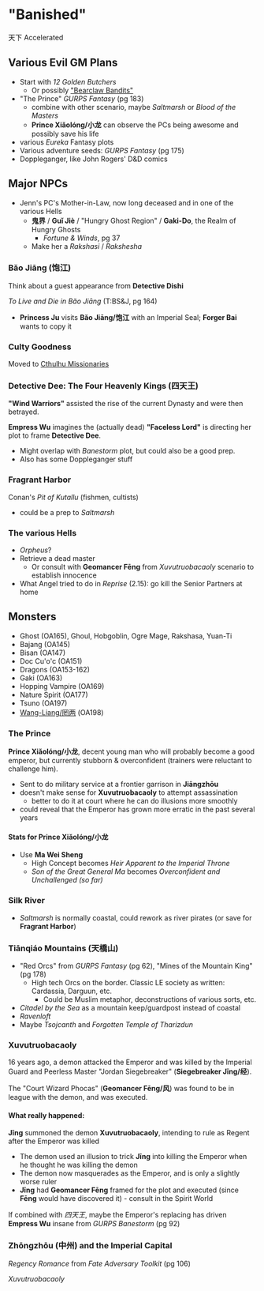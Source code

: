 # "Banished"
天下 Accelerated

## Various Evil GM Plans
- Start with _12 Golden Butchers_
  - Or possibly ["Bearclaw Bandits"](http://www.vigilancepress.com/uncategorized/running-demo-games-of-tianxia-my-approach-part-1/)
- "The Prince" _GURPS Fantasy_ (pg 183)
  - combine with other scenario, maybe _Saltmarsh_ or _Blood of the Masters_
  - **Prince Xiǎolóng/小龙** can observe the PCs being awesome and possibly save his life
- various _Eureka_ Fantasy plots
- Various adventure seeds: _GURPS Fantasy_ (pg 175)
- Doppleganger, like John Rogers' D&D comics

## Major NPCs
- Jenn's PC's Mother-in-Law, now long deceased and in one of the various Hells
  - **鬼界** / **Guǐ Jiè** / "Hungry Ghost Region" / **Gaki-Do**, the Realm of Hungry Ghosts
    - _Fortune & Winds_, pg 37
  - Make her a _Rakshasi_ / _Rakshesha_

### Băo Jiāng (饱江)
Think about a guest appearance from **Detective Dishi**

_To Live and Die in Băo Jiāng_ (T:BS&J, pg 164)
- **Princess Ju** visits **Băo Jiāng/饱江** with an Imperial Seal; **Forger Bai** wants to copy it

### Culty Goodness
Moved to [Cthulhu Missionaries](cthulhu_missionaries.md)

### Detective Dee: The Four Heavenly Kings (四天王)
**"Wind Warriors"** assisted the rise of the current Dynasty and were then betrayed.

**Empress Wu** imagines the (actually dead) **"Faceless Lord"** is directing her plot to frame
**Detective Dee**.
- Might overlap with _Banestorm_ plot, but could also be a good prep.
- Also has some Doppleganger stuff

### Fragrant Harbor
Conan's _Pit of Kutallu_ (fishmen, cultists)
- could be a prep to _Saltmarsh_

### The various Hells
- _Orpheus_?
- Retrieve a dead master
  - Or consult with **Geomancer Fēng** from _Xuvutruobacaoly_ scenario to establish innocence
- What Angel tried to do in _Reprise_ (2.15): go kill the Senior Partners at home

## Monsters
- Ghost (OA165), Ghoul, Hobgoblin, Ogre Mage, Rakshasa, Yuan-Ti
- Bajang (OA145)
- Bisan (OA147)
- Doc Cu'o'c (OA151)
- Dragons (OA153-162)
- Gaki (OA163)
- Hopping Vampire (OA169)
- Nature Spirit (OA177)
- Tsuno (OA197)
- [Wang-Liang/罔两](https://en.wikipedia.org/wiki/Wangliang) (OA198)

### The Prince
**Prince Xiǎolóng/小龙**, decent young man who will probably become a good emperor,
but currently stubborn & overconfident (trainers were reluctant to challenge him).
- Sent to do military service at a frontier garrison in **Jiāngzhōu**
- doesn't make sense for **Xuvutruobacaoly** to attempt assassination
  - better to do it at court where he can do illusions more smoothly
- could reveal that the Emperor has grown more erratic in the past several years

#### Stats for Prince Xiǎolóng/小龙
- Use **Ma Wei Sheng**
  - High Concept becomes _Heir Apparent to the Imperial Throne_
  - _Son of the Great General Ma_ becomes _Overconfident and Unchallenged (so far)_

### Silk River
- _Saltmarsh_ is normally coastal, could rework as river pirates
  (or save for **Fragrant Harbor**)

### Tiānqiáo Mountains (天橋山)
- "Red Orcs" from _GURPS Fantasy_ (pg 62), "Mines of the Mountain King" (pg 178)
  - High tech Orcs on the border. Classic LE society as written: Cardassia, Darguun, etc.
    - Could be Muslim metaphor, deconstructions of various sorts, etc.
- _Citadel by the Sea_ as a mountain keep/guardpost instead of coastal
- _Ravenloft_
- Maybe _Tsojcanth_ and _Forgotten Temple of Tharizdun_

### Xuvutruobacaoly
16 years ago, a demon attacked the Emperor and was killed by the Imperial Guard and
Peerless Master "Jordan Siegebreaker" (**Siegebreaker Jīng/经**).

The "Court Wizard Phocas" (**Geomancer Fēng/风**) was found to be in league with the demon,
and was executed.

#### What really happened:
**Jīng** summoned the demon **Xuvutruobacaoly**,
  intending to rule as Regent after the Emperor was killed
- The demon used an illusion to trick **Jīng** into killing the Emperor
  when he thought he was killing the demon
- The demon now masquerades as the Emperor, and is only a slightly worse ruler
- **Jīng** had **Geomancer Fēng** framed for the plot and executed
  (since **Fēng** would have discovered it) - consult in the Spirit World

If combined with _四天王_, maybe the Emperor's replacing has driven **Empress Wu** insane
from _GURPS Banestorm_ (pg 92)

### Zhōngzhōu (中州) and the Imperial Capital
_Regency Romance_ from _Fate Adversary Toolkit_ (pg 106)

_Xuvutruobacaoly_

